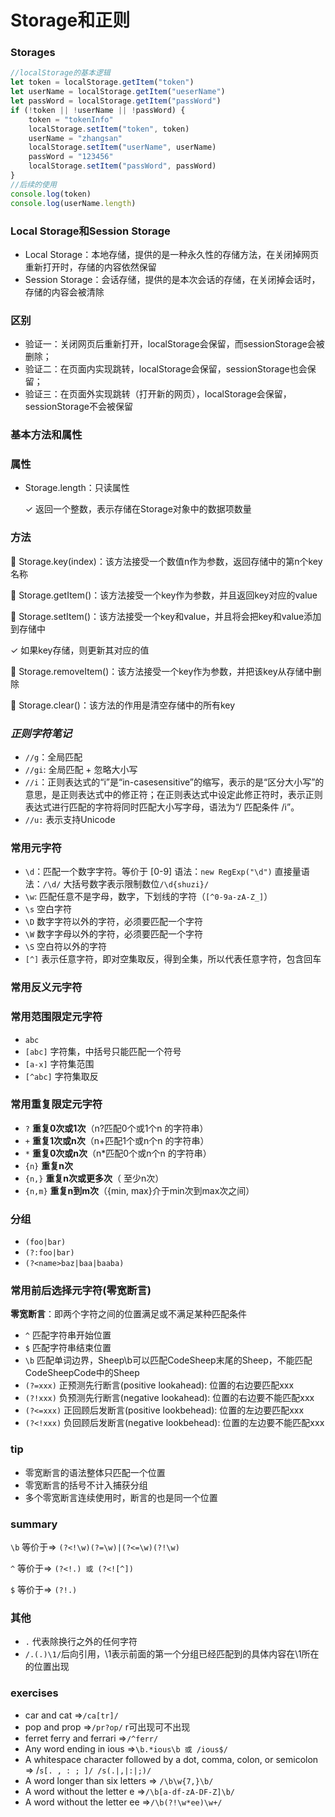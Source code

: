 # Storage和正则

### Storages

```jsx
//localStorage的基本逻辑
let token = localStorage.getItem("token")
let userName = localStorage.getItem("ueserName")
let passWord = localStorage.getItem("passWord")
if (!token || !userName || !passWord) {
    token = "tokenInfo"
    localStorage.setItem("token", token)
    userName = "zhangsan"
    localStorage.setItem("userName", userName)
    passWord = "123456"
    localStorage.setItem("passWord", passWord)
}
//后续的使用
console.log(token)
console.log(userName.length)
```

### Local Storage和Session Storage

- Local Storage：本地存储，提供的是一种永久性的存储方法，在关闭掉网页重新打开时，存储的内容依然保留
- Session Storage：会话存储，提供的是本次会话的存储，在关闭掉会话时，存储的内容会被清除

### 区别

- 验证一：关闭网页后重新打开，localStorage会保留，而sessionStorage会被删除；
- 验证二：在页面内实现跳转，localStorage会保留，sessionStorage也会保留；
- 验证三：在页面外实现跳转（打开新的网页），localStorage会保留，sessionStorage不会被保留

### 基本方法和属性

### 属性

- Storage.length：只读属性
    
    ✓ 返回一个整数，表示存储在Storage对象中的数据项数量
    

### 方法

 Storage.key(index)：该方法接受一个数值n作为参数，返回存储中的第n个key名称

 Storage.getItem()：该方法接受一个key作为参数，并且返回key对应的value

 Storage.setItem()：该方法接受一个key和value，并且将会把key和value添加到存储中

✓ 如果key存储，则更新其对应的值

 Storage.removeItem()：该方法接受一个key作为参数，并把该key从存储中删除

 Storage.clear()：该方法的作用是清空存储中的所有key

### *正则字符笔记*

- `//g`：全局匹配
- `//gi`: 全局匹配 + 忽略大小写
- `//i`：正则表达式的“i”是“in-casesensitive”的缩写，表示的是“区分大小写”的意思，是正则表达式中的修正符；在正则表达式中设定此修正符时，表示正则表达式进行匹配的字符将同时匹配大小写字母，语法为“/ 匹配条件 /i”。
- `//u:` 表示支持Unicode

### 常用元字符

- `\d`：匹配一个数字字符。等价于 [0-9] 语法：`new RegExp("\d")` 直接量语法：`/\d/` 大括号数字表示限制数位`/\d{shuzi}/`
- `\w`: 匹配任意不是字母，数字，下划线的字符（`[^0-9a-zA-Z_]`）
- `\s` 空白字符
- `\D` 数字字符以外的字符，必须要匹配一个字符
- `\W` 数字字母以外的字符，必须要匹配一个字符
- `\S` 空白符以外的字符
- `[^]` 表示任意字符，即对空集取反，得到全集，所以代表任意字符，包含回车

### 常用反义元字符

### 常用范围限定元字符

- `abc`
- `[abc]` 字符集，中括号只能匹配一个符号
- `[a-x]` 字符集范围
- `[^abc]` 字符集取反

### 常用重复限定元字符

- `?` **重复0次或1次**（n?匹配0个或1个n 的字符串）
- `+` **重复1次或n次**（n+匹配1个或n个n 的字符串）
- `*` **重复0次或n次**（n*匹配0个或n个n 的字符串）
- `{n}` **重复n次**
- `{n,}` **重复n次或更多次**（ 至少n次）
- `{n,m}` **重复n到m次**（{min, max}介于min次到max次之间）

### 分组

- `(foo|bar)`
- `(?:foo|bar)`
- `(?<name>baz|baa|baaba)`

### 常用前后选择元字符(零宽断言)

**零宽断言**：即两个字符之间的位置满足或不满足某种匹配条件

- `^` 匹配字符串开始位置
- `$` 匹配字符串结束位置
- `\b` 匹配单词边界，Sheep\b可以匹配CodeSheep末尾的Sheep，不能匹配CodeSheepCode中的Sheep
- `(?=xxx)` 正预测先行断言(positive lookahead): 位置的右边要匹配xxx
- `(?!xxx)` 负预测先行断言(negative lookahead): 位置的右边要不能匹配xxx
- `(?<=xxx)` 正回顾后发断言(positive lookbehead): 位置的左边要匹配xxx
- `(?<!xxx)` 负回顾后发断言(negative lookbehead): 位置的左边要不能匹配xxx

### tip

- 零宽断言的语法整体只匹配一个位置
- 零宽断言的括号不计入捕获分组
- 多个零宽断言连续使用时，断言的也是同一个位置

### summary

`\b`  等价于=>  `(?<!\w)(?=\w)|(?<=\w)(?!\w)`

`^`   等价于=>   `(?<!.) 或 (?<![^])`

`$`   等价于=>   `(?!.)`

### 其他

- `.` 代表除换行之外的任何字符
- `/.(.)\1/`后向引用，\1表示前面的第一个分组已经匹配到的具体内容在\1所在的位置出现

### exercises

- car and cat =>`/ca[tr]/`
- pop and prop =>`/pr?op/` r可出现可不出现
- ferret ferry and ferrari =>`/^ferr/`
- Any word ending in ious =>`\b.*ious\b 或 /ious$/`
- A whitespace character followed by a dot, comma, colon, or semicolon => /`s[. , : ; ]/ /s(.|,|:|;)/`
- A word longer than six letters => `/\b\w{7,}\b/`
- A word without the letter e =>`/\b[a-df-zA-DF-Z]\b/`
- A word without the letter ee =>`/\b(?!\w*ee)\w+/`